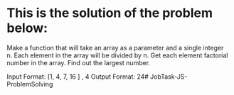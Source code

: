 # This is the solution of the problem below:

Make a function that will take an array as a parameter and a single integer n.
Each element in the array will be divided by n. Get each element factorial
number in the array. Find out the largest number.

Input Format: [1, 4, 7, 16 ] , 4
Output Format: 24# JobTask-JS-ProblemSolving
